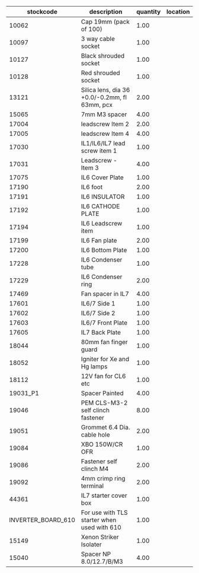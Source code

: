 |stockcode|description|quantity|location|
|---------|-----------|--------|--------|
|10062|Cap 19mm (pack of 100)|1.00||
|10097|3 way cable socket|1.00||
|10127|Black shrouded socket|1.00||
|10128|Red shrouded socket|1.00||
|13121|Silica lens, dia 36 +0.0/-0.2mm, fl 63mm, pcx|2.00||
|15065|7mm M3 spacer|4.00||
|17004|leadscrew Item 2|2.00||
|17005|leadscrew Item 4|4.00||
|17030|IL1/IL6/IL7 lead screw item 1|1.00||
|17031|Leadscrew - Item 3|4.00||
|17075|IL6 Cover Plate|1.00||
|17190|IL6 foot|2.00||
|17191|IL6 INSULATOR|1.00||
|17192|IL6 CATHODE PLATE|1.00||
|17194|IL6 Leadscrew item|1.00||
|17199|IL6 Fan plate|2.00||
|17200|IL6 Bottom Plate|1.00||
|17228|IL6 Condenser tube|1.00||
|17229|IL6 Condenser ring|2.00||
|17469|Fan spacer in IL7|4.00||
|17601|IL6/7 Side 1|1.00||
|17602|IL6/7 Side 2|1.00||
|17603|IL6/7 Front Plate|1.00||
|17605|IL7 Back Plate|1.00||
|18044|80mm fan finger guard|1.00||
|18052|Igniter for Xe and Hg lamps|1.00||
|18112|12V fan for CL6 etc|1.00||
|19031_P1|Spacer Painted|4.00||
|19046|PEM CLS-M3-2 self clinch fastener|8.00||
|19051|Grommet 6.4 Dia. cable hole|2.00||
|19084|XBO 150W/CR OFR|1.00||
|19086|Fastener self clinch M4|2.00||
|19092|4mm crimp ring terminal|2.00||
|44361|IL7 starter cover box|1.00||
|INVERTER_BOARD_610|For use with TLS starter when used with 610|1.00||
|15149|Xenon Striker Isolater|1.00||
|15040|Spacer NP 8.0/12.7/B/M3|4.00||
